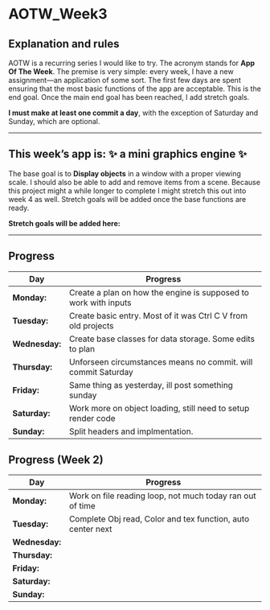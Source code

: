 # AOTW_Week3

## Explanation and rules

AOTW is a recurring series I would like to try. The acronym stands for **App Of The Week**.
The premise is very simple: every week, I have a new assignment—an application of some sort.
The first few days are spent ensuring that the most basic functions of the app are acceptable.
This is the end goal. Once the main end goal has been reached, I add stretch goals.

**I must make at least one commit a day**, with the exception of Saturday and Sunday, which are optional.

---

## This week’s app is: :sparkles: a mini graphics engine :sparkles:
The base goal is to **Display objects** in a window with a proper viewing scale.
I should also be able to add and remove items from a scene.
Because this project might a while longer to complete I might stretch this out into week 4 as well.
Stretch goals will be added once the base functions are ready.

**Stretch goals will be added here:**  

---


## Progress
| **Day**       | **Progress**                                                   |
|---------------|----------------------------------------------------------------|
| **Monday:**   | Create a plan on how the engine is supposed to work with inputs|
| **Tuesday:**  | Create basic entry. Most of it was Ctrl C V from old projects  |
| **Wednesday:**| Create base classes for data storage. Some edits to plan       |
| **Thursday:** | Unforseen circumstances means no commit. will commit Saturday  |
| **Friday:**   | Same thing as yesterday, ill post something sunday             |
| **Saturday:** | Work more on object loading, still need to setup render code   |
| **Sunday:**   | Split headers and implmentation.                               |

## Progress (Week 2)
| **Day**       | **Progress**                                                   |
|---------------|----------------------------------------------------------------|
| **Monday:**   | Work on file reading loop, not much today ran out of time      |
| **Tuesday:**  | Complete Obj read, Color and tex function, auto center next    |
| **Wednesday:**|                                                                |
| **Thursday:** |                                                                |
| **Friday:**   |                                                                |
| **Saturday:** |                                                                |
| **Sunday:**   |                                                                |

